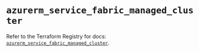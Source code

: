 # `azurerm_service_fabric_managed_cluster`

Refer to the Terraform Registry for docs: [`azurerm_service_fabric_managed_cluster`](https://registry.terraform.io/providers/hashicorp/azurerm/4.15.0/docs/resources/service_fabric_managed_cluster).
